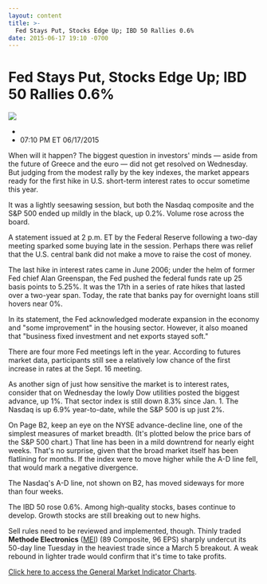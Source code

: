 ```yaml
---
layout: content
title: >-
  Fed Stays Put, Stocks Edge Up; IBD 50 Rallies 0.6%
date: 2015-06-17 19:10 -0700
---
```



Fed Stays Put, Stocks Edge Up; IBD 50 Rallies 0.6%
===================================================


![](https://www.investors.com/wp-content/uploads/ibd-migrated-images/MPv_150618_635701521641785676.png)

* 
* 07:10 PM ET 06/17/2015




  

When will it happen? The biggest question in investors' minds — aside from the future of Greece and the euro — did not get resolved on Wednesday. But judging from the modest rally by the key indexes, the market appears ready for the first hike in U.S. short-term interest rates to occur sometime this year.

  

It was a lightly seesawing session, but both the Nasdaq composite and the S&P 500 ended up mildly in the black, up 0.2%. Volume rose across the board.

  

A statement issued at 2 p.m. ET by the Federal Reserve following a two-day meeting sparked some buying late in the session. Perhaps there was relief that the U.S. central bank did not make a move to raise the cost of money.

  

The last hike in interest rates came in June 2006; under the helm of former Fed chief Alan Greenspan, the Fed pushed the federal funds rate up 25 basis points to 5.25%. It was the 17th in a series of rate hikes that lasted over a two-year span. Today, the rate that banks pay for overnight loans still hovers near 0%.

  

In its statement, the Fed acknowledged moderate expansion in the economy and "some improvement" in the housing sector. However, it also moaned that "business fixed investment and net exports stayed soft."

  

There are four more Fed meetings left in the year. According to futures market data, participants still see a relatively low chance of the first increase in rates at the Sept. 16 meeting.

  

As another sign of just how sensitive the market is to interest rates, consider that on Wednesday the lowly Dow utilities posted the biggest advance, up 1%. That sector index is still down 8.3% since Jan. 1. The Nasdaq is up 6.9% year-to-date, while the S&P 500 is up just 2%.

  

On Page B2, keep an eye on the NYSE advance-decline line, one of the simplest measures of market breadth. (It's plotted below the price bars of the S&P 500 chart.) That line has been in a mild downtrend for nearly eight weeks. That's no surprise, given that the broad market itself has been flatlining for months. If the index were to move higher while the A-D line fell, that would mark a negative divergence.

  

The Nasdaq's A-D line, not shown on B2, has moved sideways for more than four weeks.

  

The IBD 50 rose 0.6%. Among high-quality stocks, bases continue to develop. Growth stocks are still breaking out to new highs.

  

Sell rules need to be reviewed and implemented, though. Thinly traded **Methode Electronics** ([MEI](https://research.investors.com/quote.aspx?symbol=MEI)) (89 Composite, 96 EPS) sharply undercut its 50-day line Tuesday in the heaviest trade since a March 5 breakout. A weak rebound in lighter trade would confirm that it's time to take profits. 

  

[Click here to access the General Market Indicator Charts](https://www.investors.com/pdf/GMI_061815.pdf).




